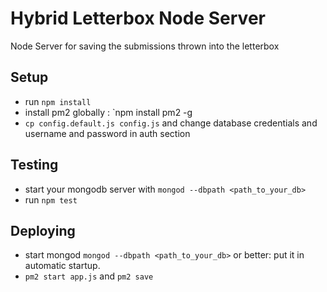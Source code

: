 # Hybrid Letterbox Node Server

Node Server for saving the submissions thrown into the letterbox

## Setup

* run `npm install`
* install pm2 globally : `npm install pm2 -g
* `cp config.default.js config.js` and change database credentials and username and password in auth section

## Testing

* start your mongodb server with `mongod --dbpath <path_to_your_db>`
* run `npm test`

## Deploying

*  start mongod `mongod --dbpath <path_to_your_db>` or better: put it in automatic startup.
*  `pm2 start app.js` and `pm2 save`

